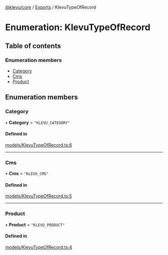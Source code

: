 [@klevu/core]() / [Exports](../modules.md) / KlevuTypeOfRecord

# Enumeration: KlevuTypeOfRecord

## Table of contents

### Enumeration members

- [Category](KlevuTypeOfRecord.md#category)
- [Cms](KlevuTypeOfRecord.md#cms)
- [Product](KlevuTypeOfRecord.md#product)

## Enumeration members

### Category

• **Category** = `"KLEVU_CATEGORY"`

#### Defined in

[models/KlevuTypeOfRecord.ts:6](https://github.com/klevultd/frontend-sdk/blob/323c956/packages/klevu-core/src/models/KlevuTypeOfRecord.ts#L6)

___

### Cms

• **Cms** = `"KLEVU_CMS"`

#### Defined in

[models/KlevuTypeOfRecord.ts:5](https://github.com/klevultd/frontend-sdk/blob/323c956/packages/klevu-core/src/models/KlevuTypeOfRecord.ts#L5)

___

### Product

• **Product** = `"KLEVU_PRODUCT"`

#### Defined in

[models/KlevuTypeOfRecord.ts:4](https://github.com/klevultd/frontend-sdk/blob/323c956/packages/klevu-core/src/models/KlevuTypeOfRecord.ts#L4)
